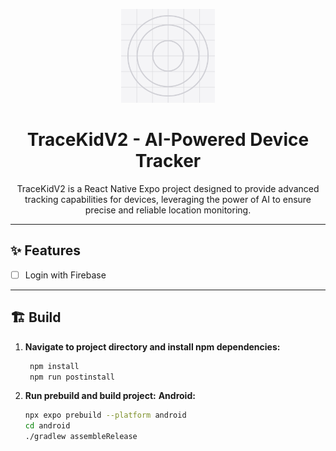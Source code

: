 <p align="center">
  <img src="./assets/images/icon.png" alt="TraceKidV2 Logo" width="150"/>
</p>

<h1 align="center">TraceKidV2 - AI-Powered Device Tracker</h1>

<p align="center">
  TraceKidV2 is a React Native Expo project designed to provide advanced tracking capabilities for devices, leveraging the power of AI to ensure precise and reliable location monitoring.
</p>

---

## ✨ Features

- [ ] Login with Firebase

---

## 🏗️ Build

1. **Navigate to project directory and install npm dependencies:**
   
   ```sh
    npm install
    npm run postinstall
   ```

2. **Run prebuild and build project:**
   **Android:**
   ```sh
   npx expo prebuild --platform android
   cd android
   ./gradlew assembleRelease
   ```